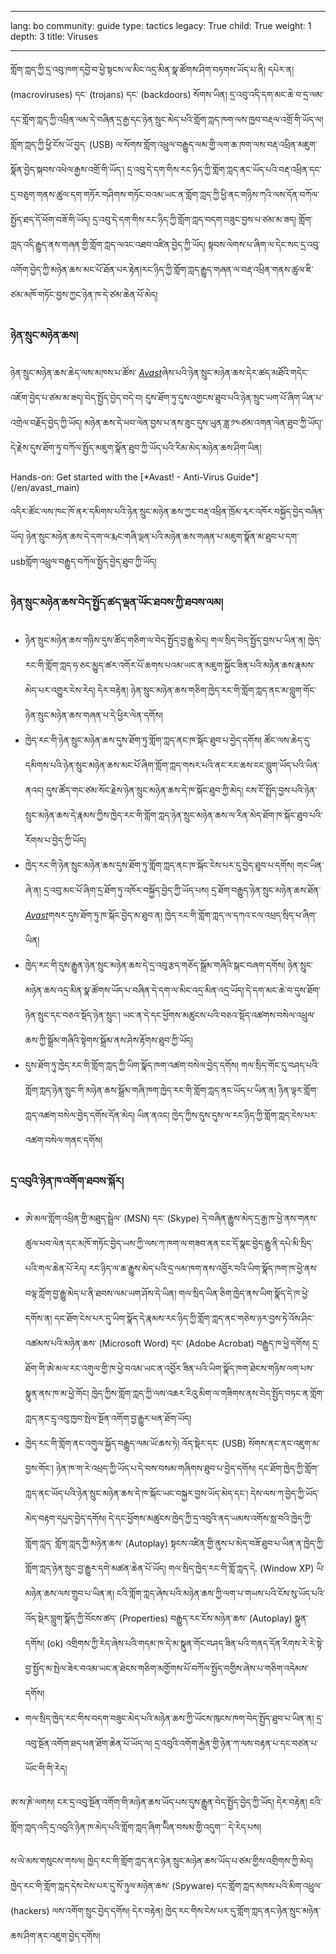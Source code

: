

---

lang: bo
community: guide
type: tactics
legacy: True
child: True
weight: 1
depth: 3
title: Viruses

---

གློག་ཀླད་ཀྱི་དྲ་འབུ་ཁག་དབྱེ་བ་ཕྱེ་སྟངས་ལ་མིང་འདྲ་མིན་སྣ་ཚོགས་ཤིག་བཏགས་ཡོད་པ་ནི། དཔེར་ན། (macroviruses) དང་ (trojans) དང་ (backdoors) སོགས་ཡིན།
དྲ་འབུ་འདི་དག་མང་ཆེ་བ་དྲ་ལམ་དང་གློག་ཀླད་ཀྱི་འཕྲིན་ལམ་དེ་བཞིན་དྲ་རྒྱ་དང་ཉེན་སྲུང་མེད་པའི་གློག་ཀླད་ཁག་ལས་ཁྱབ་བརྡལ་འགྲོ་གི་ཡོད་ལ། གློག་ཀླད་ཀྱི་ཕྱི་ངོས་ཡོ་བྱད་ (USB) ལ་སོགས་གློག་འཕྲུལ་བརྒྱུད་ལམ་གྱི་ལག་ཆ་ཁག་ལས་བརྡ་འཕྲིན་མཇུག་སྣོན་བྱེད་སྐབས་འཕེལ་རྒྱས་འགྲོ་གི་ཡོད་།
དྲ་འབུ་དེ་དག་གིས་རང་ཉིད་ཀྱི་གློག་ཀླད་ནང་ཡོད་པའི་བརྡ་འཕྲིན་དང་དྲ་བཅུག་གནས་ཚུལ་དག་གཏོར་གཤིགས་གཏོང་བའམ་ཡང་ན་གློག་ཀླད་ཀྱི་ཕྱི་ནང་གཉིས་ཀའི་ལས་དོན་བཀོལ་སྤྱོད་ཐད་དོ་ཕོག་བཟོ་གི་ཡོད། དྲ་འབུ་དེ་དག་གིས་རང་ཉིད་ཀྱི་གློག་ཀླད་བདག་བཟུང་བྱས་པ་ཙམ་མ་ཟད། གློག་ཀླད་འདི་རྒྱུད་ནས་གཞན་གྱི་གློག་ཀླད་ལའང་འཐབ་འཛིན་བྱེད་ཀྱི་ཡོད། སྟབས་ལེགས་པ་ཞིག་ལ་དེང་སང་དྲ་འབུ་འགོག་བྱེད་ཀྱི་མཉེན་ཆས་མང་པོ་ཐོན་པར་རྟེན།རང་ཉིད་ཀྱི་གློག་ཀླད་རྒྱུད་གཞན་ལ་བརྡ་འཕྲིན་གནས་ཚུལ་ཇི་ཙམ་མཁོ་གཏོང་བྱས་ཀྱང་ཉེན་ཁ་དེ་ཙམ་ཆེན་པོ་མེད།


### ཉེན་སྲུང་མཉེན་ཆས། ###

ཉེན་སྲུང་མཉེན་ཆས་ཆེད་ལས་མཁས་པ་ཚོས་ [*Avast*](/bo/glossary#Avast)ཞེས་པའི་ཉེན་སྲུང་མཉེན་ཆས་དེར་ཚད་མཐོའི་གདེང་འཇོག་བྱེད་པ་ཙམ་མ་ཟད།་བེད་སྤྱོད་བྱེད་བདེ་བ། དུས་ཐོག་ཏུ་དུས་འགྱངས་ཐུབ་པའི་ཉེན་སྲུང་ཡག་པོ་ཞིག་ཡིན་པ་འགྲེལ་བརྗོད་བྱེད་ཀྱི་ཡོད། མཉེན་ཆས་དེ་ཕབ་ལེན་བྱས་པ་ནས་ཟུང་དུས་ཡུན་ཟླ་༡༤ཙམ་འགན་ལེན་ཐུབ་ཀྱི་ཡོད།་དེ་རྗེས་དུས་ཐོག་ཏུ་བཀོལ་སྤྱོད་མཇུག་སྣོན་ཐུབ་ཀྱི་ཡོད་པའི་རིམ་མེད་མཉེན་ཆས་ཤིག་ཡིན། 


<div class=getstarted markdown=1>
Hands-on: Get started with the [*Avast! - Anti-Virus Guide*](/en/avast_main)
</div>

འདིར་ཚོང་ལས་ཁང་ཁོ་ནར་དམིགས་པའི་ཉེན་སྲུང་མཉེན་ཆས་ཀྱང་བརྡ་འཕྲིན་ཁྲོམ་རྭར་འཁོར་བསྐྱོད་བྱེད་བཞིན་ཡོད། ཉེན་སྲུང་མཉེན་ཆས་དེ་དག་ལ་རྨང་གཞི་ལྡན་པའི་མཉེན་ཆས་གཞན་པ་མཇུག་སྣོན་མ་ཐུབ་པ་དག་usbགློག་འཕྲུལ་བརྒྱུད་བཀོལ་སྤྱོད་བྱེད་ཐུབ་ཀྱི་ཡོད།

### ཉེན་སྲུང་མཉེན་ཆས་བེད་སྤྱོད་ཚད་ལྡན་ཡོང་ཐབས་ཀྱི་ཐབས་ལམ། ###

- ཉེན་སྲུང་མཉེན་ཆས་གཉིས་དུས་ཚོད་གཅིག་ལ་བེད་སྤྱོད་བྱ་རྒྱུ་མེད། གལ་སྲིད་བེད་སྤྱོད་བྱས་པ་ཡིན་ན། ཁྱེད་རང་གི་གློག་ཀླད་ཧ་ཅང་མྱུད་ཚར་འགོར་པོ་ཆགས་པའམ་ཡང་ན་མཇུག་སྐྱོང་ཟིན་པའི་མཉེན་ཆས་རྣམས་མེད་པར་འགྱུར་ངེས་རེད། དེར་བརྟེན། ཉེན་སྲུང་མཉེན་ཆས་གཅིག་ཁྱེད་རང་གི་གློག་ཀླད་ནང་མ་བླུག་གོང་ཉེན་སྲུང་མཉེན་ཆས་གཞན་པ་དེ་ཕྱིར་ལེན་དགོས།
- ཁྱེད་རང་གི་ཉེན་སྲུང་མཉེན་ཆས་དུས་ཐོག་ཏུ་གློག་ཀླད་ནང་ཁ་སྐོང་ཐུབ་པ་བྱེད་དགོས། ཚོང་ལས་ཆེད་དུ་དམིགས་པའི་ཉེན་སྲུང་མཉེན་ཆས་མང་པོ་ཞིག་གློག་ཀླད་གསར་པའི་ནང་རང་ཆས་ངང་བླུག་ཡོད་པའི་ཡིན་ནའང། དུས་ཚོད་གང་ཙམ་སོང་རྗེས་ཉེན་སྲུང་མཉེན་ཆས་དེ་ཁ་སྐོང་ཐུབ་ཀྱི་མེད། ངས་ངོ་སྤྲོད་བྱས་པའི་ཉེན་སྲུང་མཉེན་ཆས་དེ་རྣམས་ཀྱིས་ཁྱེད་རང་གི་གློག་ཀླད་ཉེན་སྲུང་མཉེན་ཆས་ལ་རིན་མེད་ཐོག་ཁ་སྐོང་ཐུབ་པའི་རོགས་པ་བྱེད་ཀྱི་ཡོད། 
- ཁྱེད་རང་གི་ཉེན་སྲུང་མཉེན་ཆས་དུས་ཐོག་ཏུ་གློག་ཀླད་ནང་ཁ་སྐོང་ངེས་པར་དུ་བྱེད་ཐུབ་པ་དགོས། གང་ཡིན་ཞེ་ན། དྲ་འབུ་མང་པོ་ཞིག་དྲ་ཐོག་ཏུ་འཁོར་བསྐྱོད་བྱེད་ཀྱི་ཡོད་པས། དྲ་ཐོག་བརྒྱུད་ཉེན་སྲུང་མཉེན་ཆས་ཐོན་[*Avast*](/en/Avast_main)གསར་དུས་ཐོག་ཏུ་ཁ་སྐོང་བྱེད་མ་ཐུབ་ན། ཁྱེད་རང་གི་གློག་ཀླད་ལ་དཀའ་ངལ་འཕྲད་སྲིད་པ་ཞིག་ཡིན།
- ཁྱེད་རང་གི་དུས་རྒྱུན་ཉེན་སྲུང་མཉེན་ཆས་དེ་དྲ་འབུ་རྩད་གཅོད་སྒྲོམ་གཞིའི་སྒང་བཞག་དགོས། ཉེན་སྲུང་མཉེན་ཆས་འདྲ་མིན་སྣ་ཚོགས་ཡོད་པ་བཞིན་དེ་དག་ལ་མིང་འདྲ་མིན་འདྲ་ཡོད།་དེ་དག་མང་ཆེ་བ་དུས་ཐོག་ཉེན་སྲུང་དང་བཅའ་སྡོད་ཉེན་སྲུང་། ཡང་ན་དེ་དང་ཕྱོགས་མཚུངས་པའི་བཅའ་སྡོད་འཚགས་བསེལ་འཕྲུལ་ཆས་ཀྱི་སྒྲོམ་གཞིའི་སྟེགས་སྒྲོམ་ནས་ཤེས་རྟོགས་ཐུབ་ཀྱི་ཡོད།
- དུས་ཐོག་ཏུ་ཁྱེད་རང་གི་གློག་ཀླད་ཀྱི་ཡིག་སྣོད་ཁག་འཚག་བསེལ་བྱེད་དགོས། གལ་སྲིད་གོང་དུ་བཤད་པའི་གློག་ཀླད་ཉེན་སྲུང་གི་མཉེན་ཆས་སྒྲོམ་གཞི་ཁག་ཁྱེད་རང་གི་གློག་ཀླད་ནང་ཡོད་པ་ཡིན་ན། ཉིན་ལྟར་གློག་ཀླད་འཚག་བསེལ་བྱེད་དགོས་དོན་མེད། ཡིན་ནའང། ཁྱེད་ཀྱིས་དུས་དུས་ལ་རང་ཉིད་ཀྱི་གློག་ཀླད་ངེས་པར་འཚག་བསེལ་གནང་དགོས།

### དྲ་འབུའི་ཉེན་ཁ་འགོག་ཐབས་སྐོར། ###

- ཨེ་མལ་གློག་འཕྲིན་གྱི་མཐུད་སྦྲེལ་ (MSN) དང་ (Skype) དེ་བཞིན་རྒྱུས་མེད་དྲ་རྒྱ་ཁ་ཕྱེ་ནས་གནས་ཚུལ་ཕབ་ལེན་དང་མཁོ་གཏོང་བྱེད་ཡས་ཀྱི་ལས་ཀ་ཁག་ལ་གཟབ་ནན་ངང་དོ་སྣང་བྱེད་རྒྱུ་ནི་དཔེ་མི་སྲིད་པའི་གལ་ཆེན་པོ་རེད། རང་ཉིད་ལ་ཆ་རྒྱུས་མེད་པའི་དྲ་ལམ་ཁག་ནས་འབྱོར་བའི་ཡིག་སྣོད་ཁག་ཁ་ཕྱེ་ནས་བལྟ་ཀློག་བྱ་རྒྱུ་མེད་པ་ནི་ཐབས་ལམ་ཡག་ཤོས་དེ་ཡིན། གལ་སྲིད་ཡིན་ཅིག་ཁྱེད་ནས་ཡིག་སྣོད་དེ་ཁ་ཕྱེ་དགོས་ན། དང་ཐོག་ངེས་པར་དུ་ཡིག་སྣོད་དེ་རྣམས་རང་ཉིད་ཀྱི་གློག་ཀླད་ནང་གཅེས་ཉར་བྱས་ཏེ་འོས་ཤིང་འཚམས་པའི་མཉེན་ཆས་ (Microsoft Word) དང་ (Adobe Acrobat) བརྒྱུད་ཁ་ཕྱེ་དགོས། དྲ་ཐོག་གི་ཨེ་མལ་རང་འགུལ་གྱི་ཁ་ཕྱེ་བའམ་ཡང་ན་འབྱོར་ཟིན་པའི་ཡིག་སྣོད་ཁག་ཐེངས་གཉིས་ལག་པས་སྣུན་ནས་ཁ་མ་ཕྱེ་གོང། ཁྱེད་ཀྱིས་གློག་ཀླད་ཀྱི་ལས་འཆར་རིའུ་མིག་ལ་གཟིགས་ནས་བེད་སྤྱོད་བཏང་ན་གློག་ཀླད་ནང་དྲྭ་འབུ་ཁྱབ་སྤེལ་སྔོན་འགོག་བྱ་རྒྱུར་ཕན་ཐོག་ཡོད།
- ཁྱེད་རང་གི་གློག་ནང་འགུལ་སྐྱོད་བརྒྱུད་ལམ་ཡོ་ཆས་ཏེ། འོད་སྡེར་དང་ (USB) སོགས་ནང་ནང་འཇུག་མ་བྱས་གོང་། ཉེན་ཁ་ག་རེ་འཕྲད་ཀྱི་ཡོད་པ་དེ་བས་བསམ་གཞིགས་ཐུབ་པ་བྱེད་དགོས། དང་ཐོག་ཁྱེད་ཀྱི་གློག་ཀླད་ནང་ཡོད་པའི་ཉེན་སྲུང་མཉེན་ཆས་དེ་ཁ་སྐོང་ཡང་བསྐྱར་བྱས་ཡོད་མེད་དང་། དེས་ལས་ཀ་བྱེད་ཀྱི་ཡོད་མེད་བརྟག་དཔྱད་བྱེད་དགོས། དེ་དང་ཕྱོགས་མཚུངས་ཁྱེད་ཀྱི་དྲ་འབུའི་ནད་ཡམས་འགོས་སླ་བའི་ཁྱེད་ཀྱི་གློག་ཀླད་ གློག་ཀླད་ཀྱི་མཉེན་ཆས་ (Autoplay) སྟངས་འཛིན་གྱི་ནུས་པ་མེད་བཟོ་ཐུབ་པ་ཡིན་ན་ཁྱེད་ཀྱི་གློག་ཀླད་ཉེན་སྲུང་བྱ་རྒྱུར་དགེ་མཚན་ཆེན་པོ་ཡོད། གལ་སྲིད་ཁྱེད་རང་གི་གློ་ཀླད་དེ. (Window XP) ཡི་མཉེན་ཆས་ལས་གྲུབ་པ་ཡིན་ན། ངའི་གློག་ཀླད་ཞེས་པའི་མཉེན་ཆས་ཀྱི་ལག་པ་གཡས་པའི་ངོས་སུ་ཡོད་པའི་འོད་སྡེར་བླུག་སྣོད་ཀྱི་བོངས་ཚད་ (Properties) བརྒྱུད་རང་ངོས་མཉེན་ཆས་ (Autoplay) སྣུན་དགོས། (ok) འགྲིགས་ཀྱི་རེད་ཞེས་པའི་གདམ་ཁ་དེ་མ་སྣུན་གོང་བཤད་ཟིན་པའི་གནད་དོན་རིགས་རེ་རེ་སྟེ་བྱ་སྤྱོད་མ་སྤེལ་ཟེར་བའམ་ཡང་ན་ཐེངས་གཅིག་མགྱོགས་པོ་བཀོལ་སྤྱོད་བགྱིས་ཞེས་པ་གཅིག་འདེམས་དགོས། 
- གལ་སྲིད་ཁྱེད་རང་གིས་བདག་བཟུང་མེད་པའི་མཉེན་ཆས་ཀྱི་ཡོངས་ཁུངས་ཁག་བེད་སྤྱོད་ཐུབ་པ་ཡིན་ན། དྲ་འབུ་སྔོན་འགོག་ཐད་ཕན་ཐོག་ཆེན་པོ་ཡོད་ལ། དྲ་འབུའི་འགོག་རྐྱེན་གྱི་ཉེན་ཀ་ལས་བརྟན་པ་དང་བཙན་པ་ཡོང་གི་གི་རེད།

<div class=background markdown=1>

ཨ་ས་ཎེ་ལགས། ངར་དྲ་འབུ་སྔོན་འགོག་གི་མཉེན་ཆས་ཡོད་པས་དུས་རྒྱུན་བེད་སྤྱོད་བྱེད་ཀྱི་ཡོད། དེར་བརྟེན། ངའི་གློག་ཀླད་འདི་དྲ་འབུའི་ཉེན་ཁ་མེད་པའི་གློག་ཀླད་ཞིག་ཡིིན་བསམ་གྱི་འདུག་་་ དེ་རེད་པས།

ས་ལེ་མས་གསུངས་གསལ། ཁྱེད་རང་གི་གློག་ཀླད་ནང་ཉེན་སྲུང་མཉེན་ཆས་ཡོད་པ་ཙམ་གྱིས་འགྲིགས་ཀྱི་མེད། ཁྱེད་རང་གི་གློག་ཀླད་དེས་ངེས་པར་དུ་སོ་ཉུལ་མཉེན་ཆས་ (Spyware) དང་གློག་ཀླད་མཁས་པའི་མིག་འཕྲུལ་ (hackers) ལས་འགོག་སྲུང་བྱེད་དགོས། དེར་བརྟེན། ཁྱེད་རང་གིས་ངེས་པར་དུ་གློག་ཀླད་ནང་ཉེན་སྲུང་མཉེན་ཆས་ཤིག་ནང་འཇུག་བྱེད་དགོས།

</div>

